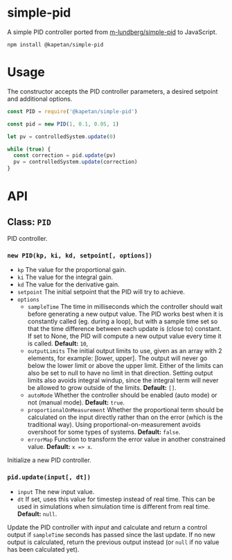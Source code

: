 # simple-pid

A simple PID controller ported from [m-lundberg/simple-pid](https://github.com/m-lundberg/simple-pid) to JavaScript.

    npm install @kapetan/simple-pid

# Usage

The constructor accepts the PID controller parameters, a desired setpoint and additional options.

```js
const PID = require('@kapetan/simple-pid')

const pid = new PID(1, 0.1, 0.05, 1)

let pv = controlledSystem.update(0)

while (true) {
  const correction = pid.update(pv)
  pv = controlledSystem.update(correction)
}
```

# API

## Class: `PID`

PID controller.

### `new PID(kp, ki, kd, setpoint[, options])`

* `kp` The value for the proportional gain.
* `ki` The value for the integral gain.
* `kd` The value for the derivative gain.
* `setpoint` The initial setpoint that the PID will try to achieve.
* `options`
    * `sampleTime` The time in milliseconds which the controller should wait before generating a new output value. The PID works best when it is constantly called (eg. during a loop), but with a sample time set so that the time difference between each update is (close to) constant. If set to None, the PID will compute a new output value every time it is called. **Default:** `10`,
    * `outputLimits` The initial output limits to use, given as an array with 2 elements, for example: [lower, upper]. The output will never go below the lower limit or above the upper limit. Either of the limits can also be set to null to have no limit in that direction. Setting output limits also avoids integral windup, since the integral term will never be allowed to grow outside of the limits. **Default:** `[]`.
    * `autoMode` Whether the controller should be enabled (auto mode) or not (manual mode). **Default:** `true`.
    * `proportionalOnMeasurement` Whether the proportional term should be calculated on the input directly rather than on the error (which is the traditional way). Using proportional-on-measurement avoids overshoot for some types of systems. **Default:** `false`.
    * `errorMap` Function to transform the error value in another constrained value. **Default:** `x => x`.

Initialize a new PID controller.

### `pid.update(input[, dt])`

* `input` The new input value.
* `dt` If set, uses this value for timestep instead of real time. This can be used in simulations when simulation time is different from real time. **Default:** `null`.

Update the PID controller with *input* and calculate and return a control output if `sampleTime` seconds has passed since the last update. If no new output is calculated, return the previous output instead (or `null` if no value has been calculated yet).
